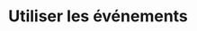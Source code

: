 ---
sidebar_position: 1
title: Utiliser les événements
description: Comment utiliser le système d'événement fourni par Forge, dans son mod ?
tags: [événements]
---